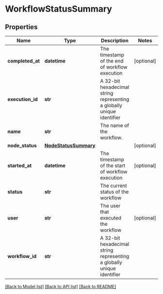# WorkflowStatusSummary

## Properties
Name | Type | Description | Notes
------------ | ------------- | ------------- | -------------
**completed_at** | **datetime** | The timestamp of the end of workflow execution | [optional] 
**execution_id** | **str** | A 32-bit hexadecimal string representing a globally unique identifier | 
**name** | **str** | The name of the workflow. | 
**node_status** | [**NodeStatusSummary**](NodeStatusSummary.md) |  | [optional] 
**started_at** | **datetime** | The timestamp of the start of workflow execution | [optional] 
**status** | **str** | The current status of the workflow | 
**user** | **str** | The user that executed the workflow | [optional] 
**workflow_id** | **str** | A 32-bit hexadecimal string representing a globally unique identifier | 

[[Back to Model list]](../README.md#documentation-for-models) [[Back to API list]](../README.md#documentation-for-api-endpoints) [[Back to README]](../README.md)


